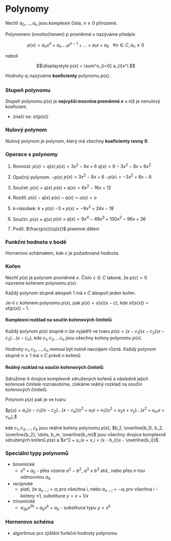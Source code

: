 # Polynomy

Nechť $a_0, \dots , a_n$ jsou komplexní čísla, $n \geq  0$ přirozené.

Polynomem (mnohočlenem) $p$ proměnné $x$ nazýváme předpis

$$p(x) = a_nx^n + a_{n-1}x^{n-1} + . . . + a_{1}x + a_0 \ \ \ \forall x \in C, a_{n} \neq 0$$

neboli

$$\displaystyle p(x) = \sum^n_{i=0} a_{i}x^i.$$

Hodnoty $a_i$ nazýváme **koeficienty** polynomu $p(x)$.

### Stupeň polynomu

Stupeň polynomu $p(x)$ je **nejvyšší mocnina proměnné $x$** u níž je nenulový koeficient.
- značí se: $st(p(x))$

### Nulový polynom

Nulový polynom je polynom, který má všechny **koeficienty rovny 0**.

### Operace s polynomy

1) Rovnost: $p(x) = q(x)$
	$p(x) = 3x^2 - 8x + 6$
	$q(x) = 6 - 3x^2 - 8x + 6x^2$

2) Opačný polynom: $-p(x)$
	$p(x) = 3x^2 - 8x + 6$
	$-p(x) = -3x^2 + 8x - 6$

3) Součet: $p(x) + q(x)$
	$p(x) + q(x) = 6x^2 - 16x + 12$

4) Rozdíl: $p(x) - q(x)$
	$p(x) - q(x) = u(x) = o$

5) k-násobek: $k \times p(x)$
	$-3 \times p(x) = -9x^2 + 24x - 18$

6) Součin: $p(x) \times q(x)$
   $p(x) \times q(x) = 9x^4 - 48x^3 + 100x^2 - 96x + 36$

7) Podíl: $\frac{p(x)}{q(x)}$
   písemné dělení

### Funkční hodnota v bodě

Hornerovo schématem, kde $c$ je požadovaná hodnota.

### Kořen

Nechť $p(x)$ je polynom proměnné $x$. Číslo $c \in C$ takové, že $p(c) = 0$ nazveme kořenem polynomu $p(x)$.

Každý polynom stupně alespoň 1 má v $C$ alespoň jeden kořen.

Je-li $c$ kořenem polynomu $p(x)$, pak $p(x) = s(x) (x - c)$, kde  $st(s(x)) = st(p(x)) - 1$.

#### Komplexní rozklad na součin kořenových činitelů

Každý polynom $p(x)$ stupně $n$ lze vyjádřit ve tvaru $p(x) = (x - c_1)(x - c_2)(x - c_3) \dots (x - c_n)$, kde $c_1, c_2, \dots c_n$ jsou všechny kořeny polynomu $p(x)$.

Hodnoty $c_1, c_2, \dots, c_n$ nemusí být nutně navzájem různé. Každý polynom stupně $n \ge 1$ má v $C$ právě $n$ kořenů.

#### Reálný rozklad na součin kořenových činitelů

Sdružíme-li dvojice komplexně sdružených kořenů a následně jejich kořenové činitele roznásobíme, získáme reálný rozklad na součin kořenových činitelů.

Polynom $p(x)$ pak je ve tvaru

$$p(x)$ = $a_n(x-c_1)(x-c_2) \dots (x-c_k)(x^2+u_1x+v_1)(x^2+u_2x+v_2) \dots (x^2+u_mx+v_m),$$

kde $c_1, c_2, \dots, c_k$ jsou reálné kořeny polynomu $p(x)$, $b_1, \overline{b_1}, b_2, \overline{b_2}, \dots, b_m, \overline{b_m}$  jsou všechny dvojice komplexně sdružených kořenů $p(x)$ a $x^2 + u_ix + v_i = (x - b_i)(x - \overline{b_i})$.

### Speciální typy polynomů  
- binomické
	- $x^n + a_0$ - přes vzorce $a^2 - b^2$, $a^3 ± b^3$ atd., nebo přes $n$-tou odmocninu $a_0$
- reciproké
	- platí, že $a_{n-i} = a_i$ pro všechna $i$, nebo $a_{n-i} = -a_i$ pro všechna $i$ - kořeny ±1, substituce $y = x + 1/x$  
- trinomické
	- $a_{2k}x^{2k} + a_{k}x^k + a_{0}$ - substituce typu $y = x^k$

### Hornerovo schéma

- algoritmus pro zjištění funkční hodnoty polynomu